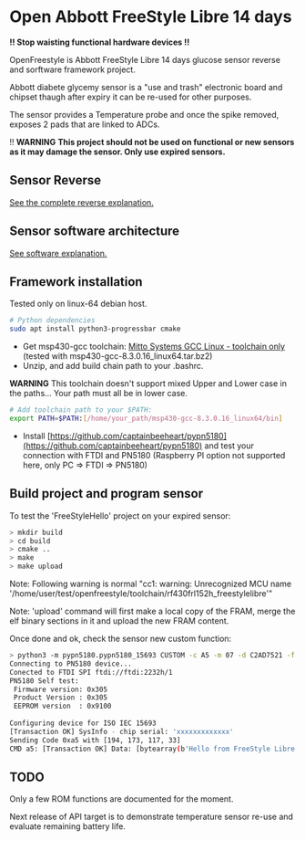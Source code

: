 # Open Abbott FreeStyle Libre 14 days

**!! Stop waisting functional hardware devices !!**

OpenFreestyle is Abbott FreeStyle Libre 14 days glucose sensor reverse and sorftware framework project. 

Abbott diabete glycemy sensor is a "use and trash" electronic board and chipset thaugh after expiry it can be re-used for other purposes.

The sensor provides a Temperature probe and once the spike removed, exposes 2 pads that are linked to ADCs.


!! **WARNING** **This project should not be used on functional or new sensors as it may damage the sensor. Only use expired sensors.**

## Sensor Reverse  

[See the complete reverse explanation.](./docs/reverse.md)


## Sensor software architecture

[See software explanation.](./docs/software.md)


## Framework installation

Tested only on linux-64 debian host.

```bash
# Python dependencies
sudo apt install python3-progressbar cmake
```

- Get msp430-gcc toolchain: [Mitto Systems GCC Linux - toolchain only](https://software-dl.ti.com/msp430/msp430_public_sw/mcu/msp430/MSPGCC/latest/index_FDS.html) (tested with msp430-gcc-8.3.0.16_linux64.tar.bz2)
- Unzip, and add build chain path to your .bashrc.

**WARNING** This toolchain doesn't support mixed Upper and Lower case in the paths... Your path must all be in lower case.

```bash
# Add toolchain path to your $PATH:
export PATH=$PATH:[/home/your_path/msp430-gcc-8.3.0.16_linux64/bin]

```
- Install [https://github.com/captainbeeheart/pypn5180](https://github.com/captainbeeheart/pypn5180) and test your connection with FTDI and PN5180 (Raspberry PI option not supported here, only PC => FTDI => PN5180)

## Build project and program sensor 

To test the 'FreeStyleHello' project on your expired sensor:

```bash
> mkdir build
> cd build
> cmake ..
> make 
> make upload
```
Note: Following warning is normal "cc1: warning: Unrecognized MCU name '/home/user/test/openfreestyle/toolchain/rf430frl152h_freestylelibre'"

Note: 'upload' command will first make a local copy of the FRAM, merge the elf binary sections in it and upload the new FRAM content.

Once done and ok, check the sensor new custom function:

```bash
> python3 -m pypn5180.pypn5180_15693 CUSTOM -c A5 -m 07 -d C2AD7521 -f PORT_A
Connecting to PN5180 device...
Conected to FTDI SPI ftdi://ftdi:2232h/1
PN5180 Self test:
 Firmware version: 0x305
 Product Version : 0x305
 EEPROM version  : 0x9100
 
Configuring device for ISO IEC 15693
[Transaction OK] SysInfo - chip serial: 'xxxxxxxxxxxxx'
Sending Code 0xa5 with [194, 173, 117, 33]
CMD a5: [Transaction OK] Data: [bytearray(b'Hello from FreeStyle Libre')] - [b'48656c6c6f2066726f6d20467265655374796c65204c69627265']

```


## TODO

Only a few ROM functions are documented for the moment.

Next release of API target is to demonstrate temperature sensor re-use and evaluate remaining battery life.